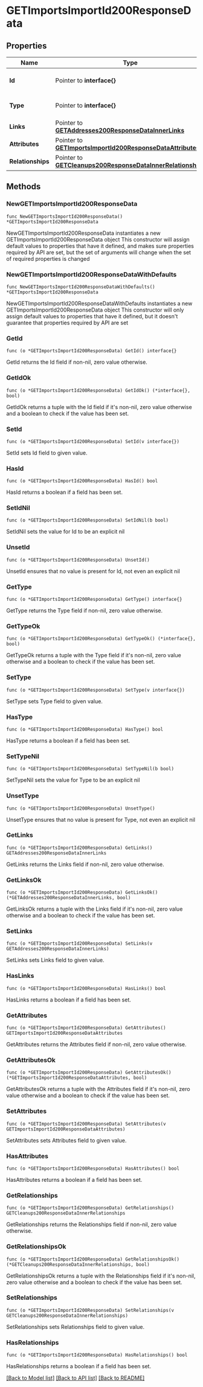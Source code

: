 # GETImportsImportId200ResponseData

## Properties

Name | Type | Description | Notes
------------ | ------------- | ------------- | -------------
**Id** | Pointer to **interface{}** | The resource&#39;s id | [optional] 
**Type** | Pointer to **interface{}** | The resource&#39;s type | [optional] 
**Links** | Pointer to [**GETAddresses200ResponseDataInnerLinks**](GETAddresses200ResponseDataInnerLinks.md) |  | [optional] 
**Attributes** | Pointer to [**GETImportsImportId200ResponseDataAttributes**](GETImportsImportId200ResponseDataAttributes.md) |  | [optional] 
**Relationships** | Pointer to [**GETCleanups200ResponseDataInnerRelationships**](GETCleanups200ResponseDataInnerRelationships.md) |  | [optional] 

## Methods

### NewGETImportsImportId200ResponseData

`func NewGETImportsImportId200ResponseData() *GETImportsImportId200ResponseData`

NewGETImportsImportId200ResponseData instantiates a new GETImportsImportId200ResponseData object
This constructor will assign default values to properties that have it defined,
and makes sure properties required by API are set, but the set of arguments
will change when the set of required properties is changed

### NewGETImportsImportId200ResponseDataWithDefaults

`func NewGETImportsImportId200ResponseDataWithDefaults() *GETImportsImportId200ResponseData`

NewGETImportsImportId200ResponseDataWithDefaults instantiates a new GETImportsImportId200ResponseData object
This constructor will only assign default values to properties that have it defined,
but it doesn't guarantee that properties required by API are set

### GetId

`func (o *GETImportsImportId200ResponseData) GetId() interface{}`

GetId returns the Id field if non-nil, zero value otherwise.

### GetIdOk

`func (o *GETImportsImportId200ResponseData) GetIdOk() (*interface{}, bool)`

GetIdOk returns a tuple with the Id field if it's non-nil, zero value otherwise
and a boolean to check if the value has been set.

### SetId

`func (o *GETImportsImportId200ResponseData) SetId(v interface{})`

SetId sets Id field to given value.

### HasId

`func (o *GETImportsImportId200ResponseData) HasId() bool`

HasId returns a boolean if a field has been set.

### SetIdNil

`func (o *GETImportsImportId200ResponseData) SetIdNil(b bool)`

 SetIdNil sets the value for Id to be an explicit nil

### UnsetId
`func (o *GETImportsImportId200ResponseData) UnsetId()`

UnsetId ensures that no value is present for Id, not even an explicit nil
### GetType

`func (o *GETImportsImportId200ResponseData) GetType() interface{}`

GetType returns the Type field if non-nil, zero value otherwise.

### GetTypeOk

`func (o *GETImportsImportId200ResponseData) GetTypeOk() (*interface{}, bool)`

GetTypeOk returns a tuple with the Type field if it's non-nil, zero value otherwise
and a boolean to check if the value has been set.

### SetType

`func (o *GETImportsImportId200ResponseData) SetType(v interface{})`

SetType sets Type field to given value.

### HasType

`func (o *GETImportsImportId200ResponseData) HasType() bool`

HasType returns a boolean if a field has been set.

### SetTypeNil

`func (o *GETImportsImportId200ResponseData) SetTypeNil(b bool)`

 SetTypeNil sets the value for Type to be an explicit nil

### UnsetType
`func (o *GETImportsImportId200ResponseData) UnsetType()`

UnsetType ensures that no value is present for Type, not even an explicit nil
### GetLinks

`func (o *GETImportsImportId200ResponseData) GetLinks() GETAddresses200ResponseDataInnerLinks`

GetLinks returns the Links field if non-nil, zero value otherwise.

### GetLinksOk

`func (o *GETImportsImportId200ResponseData) GetLinksOk() (*GETAddresses200ResponseDataInnerLinks, bool)`

GetLinksOk returns a tuple with the Links field if it's non-nil, zero value otherwise
and a boolean to check if the value has been set.

### SetLinks

`func (o *GETImportsImportId200ResponseData) SetLinks(v GETAddresses200ResponseDataInnerLinks)`

SetLinks sets Links field to given value.

### HasLinks

`func (o *GETImportsImportId200ResponseData) HasLinks() bool`

HasLinks returns a boolean if a field has been set.

### GetAttributes

`func (o *GETImportsImportId200ResponseData) GetAttributes() GETImportsImportId200ResponseDataAttributes`

GetAttributes returns the Attributes field if non-nil, zero value otherwise.

### GetAttributesOk

`func (o *GETImportsImportId200ResponseData) GetAttributesOk() (*GETImportsImportId200ResponseDataAttributes, bool)`

GetAttributesOk returns a tuple with the Attributes field if it's non-nil, zero value otherwise
and a boolean to check if the value has been set.

### SetAttributes

`func (o *GETImportsImportId200ResponseData) SetAttributes(v GETImportsImportId200ResponseDataAttributes)`

SetAttributes sets Attributes field to given value.

### HasAttributes

`func (o *GETImportsImportId200ResponseData) HasAttributes() bool`

HasAttributes returns a boolean if a field has been set.

### GetRelationships

`func (o *GETImportsImportId200ResponseData) GetRelationships() GETCleanups200ResponseDataInnerRelationships`

GetRelationships returns the Relationships field if non-nil, zero value otherwise.

### GetRelationshipsOk

`func (o *GETImportsImportId200ResponseData) GetRelationshipsOk() (*GETCleanups200ResponseDataInnerRelationships, bool)`

GetRelationshipsOk returns a tuple with the Relationships field if it's non-nil, zero value otherwise
and a boolean to check if the value has been set.

### SetRelationships

`func (o *GETImportsImportId200ResponseData) SetRelationships(v GETCleanups200ResponseDataInnerRelationships)`

SetRelationships sets Relationships field to given value.

### HasRelationships

`func (o *GETImportsImportId200ResponseData) HasRelationships() bool`

HasRelationships returns a boolean if a field has been set.


[[Back to Model list]](../README.md#documentation-for-models) [[Back to API list]](../README.md#documentation-for-api-endpoints) [[Back to README]](../README.md)


